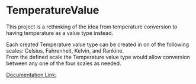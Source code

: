 # TemperatureValue
This project is a rethinking of the idea from temperature conversion to
having temperature as a value type instead.

Each created Temperature value type can be created in on of the following scales: Celsius, Fahrenheit, Kelvin, and Rankine.   
From the defined scale the Temperature value type would allow conversion between any one of the four scales as needed. 

[Documentation Link:](https://github.com/FredEkstrand/TemperatureValue/tree/master/Artifact/Help/index.html)
